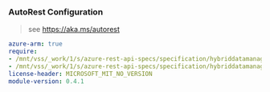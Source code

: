 ### AutoRest Configuration

> see https://aka.ms/autorest

``` yaml
azure-arm: true
require:
- /mnt/vss/_work/1/s/azure-rest-api-specs/specification/hybriddatamanager/resource-manager/readme.md
- /mnt/vss/_work/1/s/azure-rest-api-specs/specification/hybriddatamanager/resource-manager/readme.go.md
license-header: MICROSOFT_MIT_NO_VERSION
module-version: 0.4.1

```